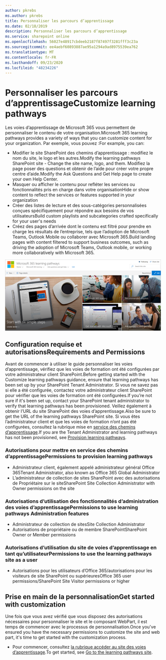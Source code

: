 ```yaml
---
author: pkrebs
ms.author: pkrebs
title: Personnaliser les parcours d’apprentissage
ms.date: 02/18/2019
description: Personnaliser les parcours d’apprentissage
ms.service: sharepoint online
ms.openlocfilehash: 56027e48917cbdeeb2187f87497f3281fff3c23a
ms.sourcegitcommit: ee4aebf60893887ae95a1294a9ad8975539ea762
ms.translationtype: MT
ms.contentlocale: fr-FR
ms.lasthandoff: 09/23/2020
ms.locfileid: "48234226"
---
```

# <a name="customize-learning-pathways"></a><span data-ttu-id="4a86c-103">Personnaliser les parcours d’apprentissage</span><span class="sxs-lookup"><span data-stu-id="4a86c-103">Customize learning pathways</span></span>

<span data-ttu-id="4a86c-104">Les voies d’apprentissage de Microsoft 365 vous permettent de personnaliser le contenu de votre organisation.</span><span class="sxs-lookup"><span data-stu-id="4a86c-104">Microsoft 365 learning pathways provides a variety of ways that you can customize content for your organization.</span></span> <span data-ttu-id="4a86c-105">Par exemple, vous pouvez :</span><span class="sxs-lookup"><span data-stu-id="4a86c-105">For example, you can:</span></span>  
- <span data-ttu-id="4a86c-106">Modifier le site SharePoint des chemins d’apprentissage : modifiez le nom du site, le logo et les autres.</span><span class="sxs-lookup"><span data-stu-id="4a86c-106">Modify the learning pathways SharePoint site - Change the site name, logo, and them.</span></span> <span data-ttu-id="4a86c-107">Modifiez la page poser des questions et obtenir de l’aide pour créer votre propre centre d’aide.</span><span class="sxs-lookup"><span data-stu-id="4a86c-107">Modify the Ask Questions and Get Help page to create your own Help Center.</span></span> 
- <span data-ttu-id="4a86c-108">Masquer ou afficher le contenu pour refléter les services ou fonctionnalités pris en charge dans votre organisation</span><span class="sxs-lookup"><span data-stu-id="4a86c-108">Hide or show content to reflect the services or features supported in your organization</span></span> 
- <span data-ttu-id="4a86c-109">Créer des listes de lecture et des sous-catégories personnalisées conçues spécifiquement pour répondre aux besoins de vos utilisateurs</span><span class="sxs-lookup"><span data-stu-id="4a86c-109">Build custom playlists and subcategories crafted specifically for your user's needs</span></span>
- <span data-ttu-id="4a86c-110">Créez des pages d’arrivée dont le contenu est filtré pour prendre en charge les résultats de l’entreprise, tels que l’adoption de Microsoft Teams, Outlook Mobile ou collaborer avec Microsoft 365.</span><span class="sxs-lookup"><span data-stu-id="4a86c-110">Build landing pages with content filtered to support business outcomes, such as driving the adoption of Microsoft Teams, Outlook mobile, or working more collaboratively with Microsoft 365.</span></span>

![cg-introducing.png](media/cg-introducing.png)

## <a name="requirements-and-permissions"></a><span data-ttu-id="4a86c-112">Configuration requise et autorisations</span><span class="sxs-lookup"><span data-stu-id="4a86c-112">Requirements and Permissions</span></span>

<span data-ttu-id="4a86c-113">Avant de commencer à utiliser le guide personnaliser les voies d’apprentissage, vérifiez que les voies de formation ont été configurées par votre administrateur client SharePoint.</span><span class="sxs-lookup"><span data-stu-id="4a86c-113">Before getting started with the Customize learning pathways guidance, ensure that learning pathways has been set up by your SharePoint Tenant Administrator.</span></span> <span data-ttu-id="4a86c-114">Si vous ne savez pas si elle a été configurée, contactez votre administrateur client SharePoint pour vérifier que les voies de formation ont été configurées.</span><span class="sxs-lookup"><span data-stu-id="4a86c-114">If you’re not sure if it's been set up, contact your SharePoint tenant administrator to verify that learning pathways has been provisioned.</span></span> <span data-ttu-id="4a86c-115">Veillez également à obtenir l’URL du site SharePoint des voies d’apprentissage.</span><span class="sxs-lookup"><span data-stu-id="4a86c-115">Also be sure to get the URL of the learning pathways SharePoint site.</span></span> <span data-ttu-id="4a86c-116">Si vous êtes l’administrateur client et que les voies de formation n’ont pas été configurées, consultez la rubrique mise en [service des chemins d’apprentissage](custom_provision.md).</span><span class="sxs-lookup"><span data-stu-id="4a86c-116">If you are the Tenant Administrator and learning pathways has not been provisioned, see [Provision learning pathways](custom_provision.md).</span></span> 

### <a name="permissions-to-provision-learning-pathways"></a><span data-ttu-id="4a86c-117">Autorisations pour mettre en service des chemins d’apprentissage</span><span class="sxs-lookup"><span data-stu-id="4a86c-117">Permissions to provision learning pathways</span></span>

- <span data-ttu-id="4a86c-118">Administrateur client, également appelé administrateur général Office 365</span><span class="sxs-lookup"><span data-stu-id="4a86c-118">Tenant Administrator, also known as Office 365 Global Administrator</span></span>
- <span data-ttu-id="4a86c-119">L’administrateur de collection de sites SharePoint avec des autorisations de Propriétaire sur le site</span><span class="sxs-lookup"><span data-stu-id="4a86c-119">SharePoint Site Collection Administrator with Owner permissions on the site</span></span>

### <a name="permissions-to-use-learning-pathways-administration-features"></a><span data-ttu-id="4a86c-120">Autorisations d’utilisation des fonctionnalités d’administration des voies d’apprentissage</span><span class="sxs-lookup"><span data-stu-id="4a86c-120">Permissions to use learning pathways Administration features</span></span>

- <span data-ttu-id="4a86c-121">Administrateur de collection de sites</span><span class="sxs-lookup"><span data-stu-id="4a86c-121">Site Collection Administrator</span></span>
- <span data-ttu-id="4a86c-122">Autorisations de propriétaire ou de membre SharePoint</span><span class="sxs-lookup"><span data-stu-id="4a86c-122">SharePoint Owner or Member permissions</span></span>

### <a name="permissions-to-use-the-learning-pathways-site-as-a-user"></a><span data-ttu-id="4a86c-123">Autorisations d’utilisation du site de voies d’apprentissage en tant qu’utilisateur</span><span class="sxs-lookup"><span data-stu-id="4a86c-123">Permissions to use the learning pathways site as a user</span></span>

- <span data-ttu-id="4a86c-124">Autorisations pour les utilisateurs d’Office 365/autorisations pour les visiteurs de site SharePoint ou supérieures</span><span class="sxs-lookup"><span data-stu-id="4a86c-124">Office 365 user permissions/SharePoint Site Visitor permissions or higher</span></span>

## <a name="get-started-with-customization"></a><span data-ttu-id="4a86c-125">Prise en main de la personnalisation</span><span class="sxs-lookup"><span data-stu-id="4a86c-125">Get started with customization</span></span>
<span data-ttu-id="4a86c-126">Une fois que vous avez vérifié que vous disposez des autorisations nécessaires pour personnaliser le site et le composant WebPart, il est temps de commencer avec le processus de personnalisation.</span><span class="sxs-lookup"><span data-stu-id="4a86c-126">Once you've ensured you have the necessary permissions to customize the site and web part, it's time to get started with the customization process.</span></span> 

- <span data-ttu-id="4a86c-127">Pour commencer, consultez [la rubrique accéder au site des voies d’apprentissage](custom_goto.md).</span><span class="sxs-lookup"><span data-stu-id="4a86c-127">To get started, see [Go to the learning pathways site](custom_goto.md).</span></span>